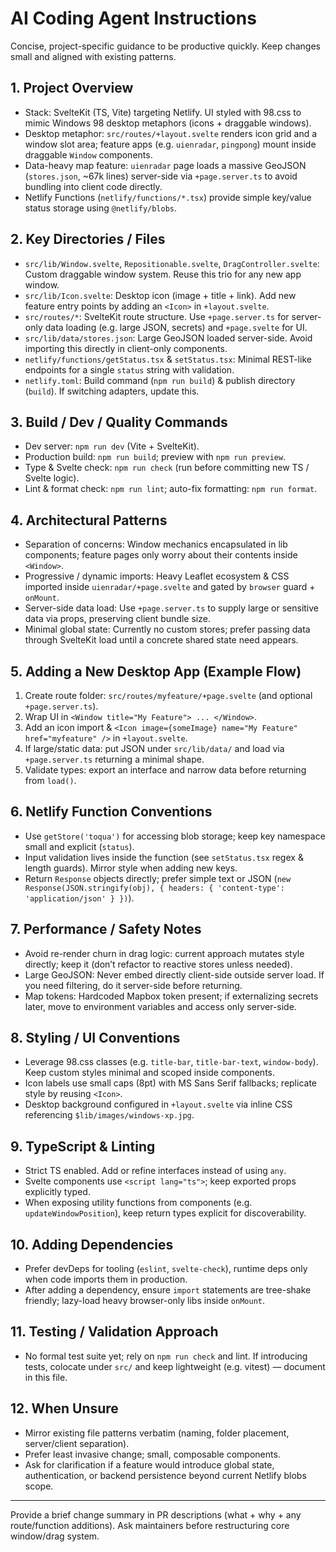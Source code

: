 # AI Coding Agent Instructions

Concise, project-specific guidance to be productive quickly. Keep changes small and aligned with existing patterns.

## 1. Project Overview

- Stack: SvelteKit (TS, Vite) targeting Netlify. UI styled with 98.css to mimic Windows 98 desktop metaphors (icons + draggable windows).
- Desktop metaphor: `src/routes/+layout.svelte` renders icon grid and a window slot area; feature apps (e.g. `uienradar`, `pingpong`) mount inside draggable `Window` components.
- Data-heavy map feature: `uienradar` page loads a massive GeoJSON (`stores.json`, ~67k lines) server-side via `+page.server.ts` to avoid bundling into client code directly.
- Netlify Functions (`netlify/functions/*.tsx`) provide simple key/value status storage using `@netlify/blobs`.

## 2. Key Directories / Files

- `src/lib/Window.svelte`, `Repositionable.svelte`, `DragController.svelte`: Custom draggable window system. Reuse this trio for any new app window.
- `src/lib/Icon.svelte`: Desktop icon (image + title + link). Add new feature entry points by adding an `<Icon>` in `+layout.svelte`.
- `src/routes/*`: SvelteKit route structure. Use `+page.server.ts` for server-only data loading (e.g. large JSON, secrets) and `+page.svelte` for UI.
- `src/lib/data/stores.json`: Large GeoJSON loaded server-side. Avoid importing this directly in client-only components.
- `netlify/functions/getStatus.tsx` & `setStatus.tsx`: Minimal REST-like endpoints for a single `status` string with validation.
- `netlify.toml`: Build command (`npm run build`) & publish directory (`build`). If switching adapters, update this.

## 3. Build / Dev / Quality Commands

- Dev server: `npm run dev` (Vite + SvelteKit).
- Production build: `npm run build`; preview with `npm run preview`.
- Type & Svelte check: `npm run check` (run before committing new TS / Svelte logic).
- Lint & format check: `npm run lint`; auto-fix formatting: `npm run format`.

## 4. Architectural Patterns

- Separation of concerns: Window mechanics encapsulated in lib components; feature pages only worry about their contents inside `<Window>`.
- Progressive / dynamic imports: Heavy Leaflet ecosystem & CSS imported inside `uienradar/+page.svelte` and gated by `browser` guard + `onMount`.
- Server-side data load: Use `+page.server.ts` to supply large or sensitive data via props, preserving client bundle size.
- Minimal global state: Currently no custom stores; prefer passing data through SvelteKit load until a concrete shared state need appears.

## 5. Adding a New Desktop App (Example Flow)

1. Create route folder: `src/routes/myfeature/+page.svelte` (and optional `+page.server.ts`).
2. Wrap UI in `<Window title="My Feature"> ... </Window>`.
3. Add an icon import & `<Icon image={someImage} name="My Feature" href="myfeature" />` in `+layout.svelte`.
4. If large/static data: put JSON under `src/lib/data/` and load via `+page.server.ts` returning a minimal shape.
5. Validate types: export an interface and narrow data before returning from `load()`.

## 6. Netlify Function Conventions

- Use `getStore('toqua')` for accessing blob storage; keep key namespace small and explicit (`status`).
- Input validation lives inside the function (see `setStatus.tsx` regex & length guards). Mirror style when adding new keys.
- Return `Response` objects directly; prefer simple text or JSON (`new Response(JSON.stringify(obj), { headers: { 'content-type': 'application/json' } })`).

## 7. Performance / Safety Notes

- Avoid re-render churn in drag logic: current approach mutates style directly; keep it (don’t refactor to reactive stores unless needed).
- Large GeoJSON: Never embed directly client-side outside server load. If you need filtering, do it server-side before returning.
- Map tokens: Hardcoded Mapbox token present; if externalizing secrets later, move to environment variables and access only server-side.

## 8. Styling / UI Conventions

- Leverage 98.css classes (e.g. `title-bar`, `title-bar-text`, `window-body`). Keep custom styles minimal and scoped inside components.
- Icon labels use small caps (8pt) with MS Sans Serif fallbacks; replicate style by reusing `<Icon>`.
- Desktop background configured in `+layout.svelte` via inline CSS referencing `$lib/images/windows-xp.jpg`.

## 9. TypeScript & Linting

- Strict TS enabled. Add or refine interfaces instead of using `any`.
- Svelte components use `<script lang="ts">`; keep exported props explicitly typed.
- When exposing utility functions from components (e.g. `updateWindowPosition`), keep return types explicit for discoverability.

## 10. Adding Dependencies

- Prefer devDeps for tooling (`eslint`, `svelte-check`), runtime deps only when code imports them in production.
- After adding a dependency, ensure `import` statements are tree-shake friendly; lazy-load heavy browser-only libs inside `onMount`.

## 11. Testing / Validation Approach

- No formal test suite yet; rely on `npm run check` and lint. If introducing tests, colocate under `src/` and keep lightweight (e.g. vitest) — document in this file.

## 12. When Unsure

- Mirror existing file patterns verbatim (naming, folder placement, server/client separation).
- Prefer least invasive change; small, composable components.
- Ask for clarification if a feature would introduce global state, authentication, or backend persistence beyond current Netlify blobs scope.

---

Provide a brief change summary in PR descriptions (what + why + any route/function additions). Ask maintainers before restructuring core window/drag system.
